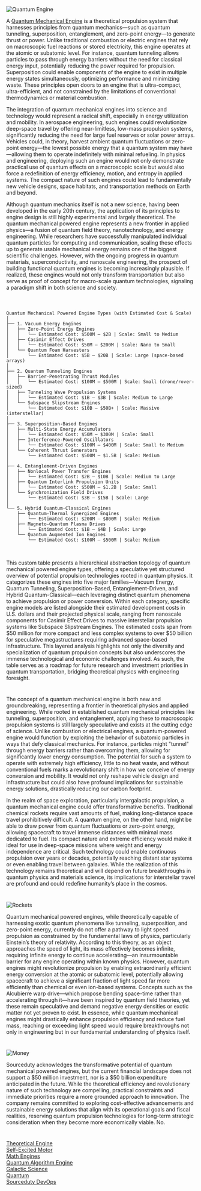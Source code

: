 ![Quantum Engine](https://github.com/user-attachments/assets/3502e1b6-0aa0-4f6a-b653-6418c262034d)

A [Quantum Mechanical Engine](https://chatgpt.com/g/g-67a43c96f6d481919c705965019312be-quantum-engine) is a theoretical propulsion system that harnesses principles from quantum mechanics—such as quantum tunneling, superposition, entanglement, and zero-point energy—to generate thrust or power. Unlike traditional combustion or electric engines that rely on macroscopic fuel reactions or stored electricity, this engine operates at the atomic or subatomic level. For instance, quantum tunneling allows particles to pass through energy barriers without the need for classical energy input, potentially reducing the power required for propulsion. Superposition could enable components of the engine to exist in multiple energy states simultaneously, optimizing performance and minimizing waste. These principles open doors to an engine that is ultra-compact, ultra-efficient, and not constrained by the limitations of conventional thermodynamics or material combustion.

The integration of quantum mechanical engines into science and technology would represent a radical shift, especially in energy utilization and mobility. In aerospace engineering, such engines could revolutionize deep-space travel by offering near-limitless, low-mass propulsion systems, significantly reducing the need for large fuel reserves or solar power arrays. Vehicles could, in theory, harvest ambient quantum fluctuations or zero-point energy—the lowest possible energy that a quantum system may have—allowing them to operate indefinitely with minimal refueling. In physics and engineering, deploying such an engine would not only demonstrate practical use of quantum effects on a macroscopic scale but would also force a redefinition of energy efficiency, motion, and entropy in applied systems. The compact nature of such engines could lead to fundamentally new vehicle designs, space habitats, and transportation methods on Earth and beyond.

Although quantum mechanics itself is not a new science, having been developed in the early 20th century, the application of its principles to engine design is still highly experimental and largely theoretical. The quantum mechanical powered engine represents a new frontier in applied physics—a fusion of quantum field theory, nanotechnology, and energy engineering. While researchers have successfully manipulated individual quantum particles for computing and communication, scaling these effects up to generate usable mechanical energy remains one of the biggest scientific challenges. However, with the ongoing progress in quantum materials, superconductivity, and nanoscale engineering, the prospect of building functional quantum engines is becoming increasingly plausible. If realized, these engines would not only transform transportation but also serve as proof of concept for macro-scale quantum technologies, signaling a paradigm shift in both science and society.

#

```

Quantum Mechanical Powered Engine Types (with Estimated Cost & Scale)
│
├── 1. Vacuum Energy Engines
│   ├── Zero-Point Energy Engines
│   │   └── Estimated Cost: $500M – $2B | Scale: Small to Medium
│   ├── Casimir Effect Drives
│   │   └── Estimated Cost: $50M – $200M | Scale: Nano to Small
│   └── Quantum Foam Harvesters
│       └── Estimated Cost: $5B – $20B | Scale: Large (space-based arrays)
│
├── 2. Quantum Tunneling Engines
│   ├── Barrier-Penetrating Thrust Modules
│   │   └── Estimated Cost: $100M – $500M | Scale: Small (drone/rover-sized)
│   ├── Tunneling Wave Propulsion Systems
│   │   └── Estimated Cost: $1B – $3B | Scale: Medium to Large
│   └── Subspace Slipstream Engines
│       └── Estimated Cost: $10B – $50B+ | Scale: Massive (interstellar)
│
├── 3. Superposition-Based Engines
│   ├── Multi-State Energy Accumulators
│   │   └── Estimated Cost: $50M – $300M | Scale: Small
│   ├── Interference-Powered Oscillators
│   │   └── Estimated Cost: $100M – $400M | Scale: Small to Medium
│   └── Coherent Thrust Generators
│       └── Estimated Cost: $500M – $1.5B | Scale: Medium
│
├── 4. Entanglement-Driven Engines
│   ├── Nonlocal Power Transfer Engines
│   │   └── Estimated Cost: $2B – $10B | Scale: Medium to Large
│   ├── Quantum Interlink Propulsion Units
│   │   └── Estimated Cost: $500M – $1.2B | Scale: Small
│   └── Synchronization Field Drives
│       └── Estimated Cost: $3B – $15B | Scale: Large
│
└── 5. Hybrid Quantum-Classical Engines
    ├── Quantum-Thermal Synergized Engines
    │   └── Estimated Cost: $200M – $800M | Scale: Medium
    ├── Magneto-Quantum Plasma Drives
    │   └── Estimated Cost: $1B – $4B | Scale: Large
    └── Quantum Augmented Ion Engines
        └── Estimated Cost: $100M – $500M | Scale: Medium

```

<br>

This custom table presents a hierarchical abstraction topology of quantum mechanical powered engine types, offering a speculative yet structured overview of potential propulsion technologies rooted in quantum physics. It categorizes these engines into five major families—Vacuum Energy, Quantum Tunneling, Superposition-Based, Entanglement-Driven, and Hybrid Quantum-Classical—each leveraging distinct quantum phenomena to achieve propulsion or power conversion. Within each category, specific engine models are listed alongside their estimated development costs in U.S. dollars and their projected physical scale, ranging from nanoscale components for Casimir Effect Drives to massive interstellar propulsion systems like Subspace Slipstream Engines. The estimated costs span from $50 million for more compact and less complex systems to over $50 billion for speculative megastructures requiring advanced space-based infrastructure. This layered analysis highlights not only the diversity and specialization of quantum propulsion concepts but also underscores the immense technological and economic challenges involved. As such, the table serves as a roadmap for future research and investment priorities in quantum transportation, bridging theoretical physics with engineering foresight.

#

The concept of a quantum mechanical engine is both new and groundbreaking, representing a frontier in theoretical physics and applied engineering. While rooted in established quantum mechanical principles like tunneling, superposition, and entanglement, applying these to macroscopic propulsion systems is still largely speculative and exists at the cutting edge of science. Unlike combustion or electrical engines, a quantum-powered engine would function by exploiting the behavior of subatomic particles in ways that defy classical mechanics. For instance, particles might "tunnel" through energy barriers rather than overcoming them, allowing for significantly lower energy consumption. The potential for such a system to operate with extremely high efficiency, little to no heat waste, and without conventional fuels marks a revolutionary shift in how we conceive of energy conversion and mobility. It would not only reshape vehicle design and infrastructure but could also have profound implications for sustainable energy solutions, drastically reducing our carbon footprint.

In the realm of space exploration, particularly intergalactic propulsion, a quantum mechanical engine could offer transformative benefits. Traditional chemical rockets require vast amounts of fuel, making long-distance space travel prohibitively difficult. A quantum engine, on the other hand, might be able to draw power from quantum fluctuations or zero-point energy, allowing spacecraft to travel immense distances with minimal mass dedicated to fuel. Its compact nature and extreme efficiency would make it ideal for use in deep-space missions where weight and energy independence are critical. Such technology could enable continuous propulsion over years or decades, potentially reaching distant star systems or even enabling travel between galaxies. While the realization of this technology remains theoretical and will depend on future breakthroughs in quantum physics and materials science, its implications for interstellar travel are profound and could redefine humanity’s place in the cosmos.

#

![Rockets](https://github.com/user-attachments/assets/a44c4da5-00bc-4964-9d98-ac20445cbfe9)

Quantum mechanical powered engines, while theoretically capable of harnessing exotic quantum phenomena like tunneling, superposition, and zero-point energy, currently do not offer a pathway to light speed propulsion as constrained by the fundamental laws of physics, particularly Einstein’s theory of relativity. According to this theory, as an object approaches the speed of light, its mass effectively becomes infinite, requiring infinite energy to continue accelerating—an insurmountable barrier for any engine operating within known physics. However, quantum engines might revolutionize propulsion by enabling extraordinarily efficient energy conversion at the atomic or subatomic level, potentially allowing spacecraft to achieve a significant fraction of light speed far more efficiently than chemical or even ion-based systems. Concepts such as the Alcubierre warp drive—which propose bending space-time rather than accelerating through it—have been inspired by quantum field theories, yet these remain speculative and demand negative energy densities or exotic matter not yet proven to exist. In essence, while quantum mechanical engines might drastically enhance propulsion efficiency and reduce fuel mass, reaching or exceeding light speed would require breakthroughs not only in engineering but in our fundamental understanding of physics itself.

#

![Money](https://github.com/user-attachments/assets/36206210-5f69-4ace-8129-46f12619dda4)

Sourceduty acknowledges the transformative potential of quantum mechanical powered engines, but the current financial landscape does not support a $50 million investment, nor is a $50 billion expenditure anticipated in the future. While the theoretical efficiency and revolutionary nature of such technology are compelling, practical constraints and immediate priorities require a more grounded approach to innovation. The company remains committed to exploring cost-effective advancements and sustainable energy solutions that align with its operational goals and fiscal realities, reserving quantum propulsion technologies for long-term strategic consideration when they become more economically viable. No.

#

[Theoretical Engine](https://github.com/sourceduty/Theoretical_Engine)
<br>
[Self-Excited Motor](https://github.com/sourceduty/Self-Excited_Motor)
<br>
[Math Engines](https://github.com/sourceduty/Math_Engines)
<br>
[Quantum Algorithm Engine](https://github.com/sourceduty/Quantum_Algorithm_Engine)
<br>
[Galactic Science](https://github.com/sourceduty/Galactic_Science)
<br>
[Quantum](https://github.com/sourceduty/Quantum)
<br>
[Sourceduty DevOps](https://github.com/sourceduty/Sourceduty_DevOps)
